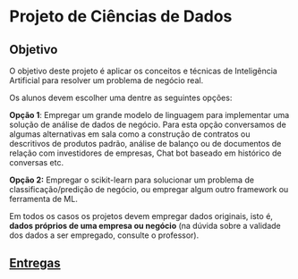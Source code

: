 # Projeto de Ciências de Dados

## Objetivo

O objetivo deste projeto é aplicar os conceitos e técnicas de Inteligência Artificial para resolver um problema de negócio real.

Os alunos devem escolher uma dentre as seguintes opções:

**Opção 1**: Empregar um grande modelo de linguagem para implementar uma solução de análise de dados de negócio. Para esta opção conversamos de algumas alternativas em sala como a construção de contratos ou descritivos de produtos padrão, análise de balanço ou de documentos de relação com investidores de empresas, Chat bot baseado em histórico de conversas etc.

**Opção 2:** Empregar o scikit-learn para solucionar um problema de classificação/predição de negócio, ou empregar algum outro framework ou ferramenta de ML.

Em todos os casos os projetos devem empregar dados originais, isto é, **dados próprios de uma empresa ou negócio** (na dúvida sobre a validade dos dados a ser empregado, consulte o professor).

## [Entregas]()

